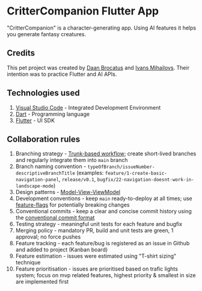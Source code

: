 # CritterCompanion Flutter App

"CritterCompanion" is a character-generating app. Using AI features it helps you generate fantasy creatures.

## Credits

This pet project was created by [Daan Brocatus](https://github.com/Inn0) and [Ivans Mihailovs](https://github.com/ivansdivans). Their intention was to practice Flutter and AI APIs.

## Technologies used
1. [Visual Studio Code](https://code.visualstudio.com/) - Integrated Development Environment
2. [Dart](https://dart.dev/) - Programming language
3. [Flutter](https://flutter.dev/) - UI SDK

## Collaboration rules
1. Branching strategy - [Trunk-based workflow](https://www.atlassian.com/continuous-delivery/continuous-integration/trunk-based-development); create short-lived branches and regularly integrate them into `main` branch
2. Branch naming convention - `typeOfBranch/issueNumber-descriptiveBranchTitle` (examples: `feature/1-create-basic-navigation-panel`, `release/v0.1`, `bugfix/22-navigation-doesnt-work-in-landscape-mode`)
4. Design patterns - [Model-View-ViewModel](https://learn.microsoft.com/en-us/dotnet/architecture/maui/mvvm)
5. Development conventions - keep `main` ready-to-deploy at all times; use [feature-flags](https://martinfowler.com/articles/feature-toggles.html) for potentially breaking changes
6. Conventional commits - keep a clear and concise commit history using the [conventional commit format](https://www.conventionalcommits.org/en/v1.0.0/)
7. Testing strategy - meaningful unit tests for each feature and bugfix
8. Merging policy - mandatory PR, build and unit tests are green, 1 approval; no force pushes
9. Feature tracking - each feature/bug is registered as an issue in Github and added to project (Kanban board)
10. Feature estimation - issues were estimated using "T-shirt sizing" technique
11. Feature prioritisation - issues are prioritised based on trafic lights system; focus on mvp related features, highest priority & smallest in size are implemented first

